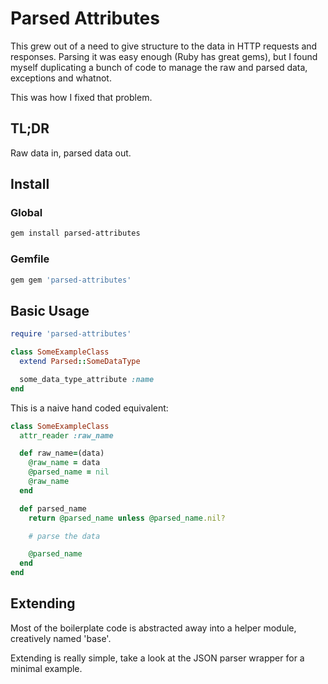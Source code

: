 Parsed Attributes
=================

This grew out of a need to give structure to the data in HTTP requests and
responses. Parsing it was easy enough (Ruby has great gems), but I found myself duplicating a bunch of
code to manage the raw and parsed data, exceptions and whatnot.

This was how I fixed that problem.

TL;DR
-----

Raw data in, parsed data out.

Install
-------

### Global
```bash
gem install parsed-attributes
```

### Gemfile
```ruby
gem gem 'parsed-attributes'
```

Basic Usage
-----------

```ruby
require 'parsed-attributes'

class SomeExampleClass
  extend Parsed::SomeDataType

  some_data_type_attribute :name
end
```

This is a naive hand coded equivalent:

```ruby
class SomeExampleClass
  attr_reader :raw_name

  def raw_name=(data)
    @raw_name = data
    @parsed_name = nil
    @raw_name
  end

  def parsed_name
    return @parsed_name unless @parsed_name.nil?

    # parse the data

    @parsed_name
  end
end
```

Extending
---------

Most of the boilerplate code is abstracted away into a helper module,
creatively named 'base'.

Extending is really simple, take a look at the JSON parser wrapper for
a minimal example.